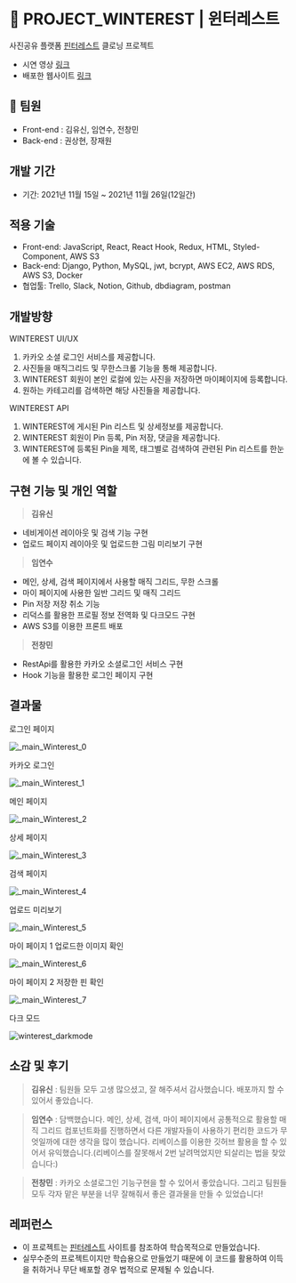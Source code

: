 # 🌟 PROJECT_WINTEREST | 윈터레스트

사진공유 플랫폼 [핀터레스트](https://www.pinterest.com/) 클로닝 프로젝트

- 시연 영상 [링크](https://drive.google.com/file/d/1OeR-_FTH9cSdoDQzxY83fJlY1tcdrh7Q/view?usp=sharing)
- 배포한 웹사이트 [링크](http://wecode26winterestproject.s3-website.ap-northeast-2.amazonaws.com/)

## 👫 팀원

- Front-end : 김유신, 임연수, 전창민
- Back-end : 권상현, 장재원

## 개발 기간

- 기간: 2021년 11월 15일 ~ 2021년 11월 26일(12일간)

## 적용 기술

- Front-end: JavaScript, React, React Hook, Redux, HTML, Styled-Component, AWS S3
- Back-end: Django, Python, MySQL, jwt, bcrypt, AWS EC2, AWS RDS, AWS S3, Docker
- 협업툴: Trello, Slack, Notion, Github, dbdiagram, postman

## 개발방향

WINTEREST UI/UX

1. 카카오 소셜 로그인 서비스를 제공합니다.
2. 사진들을 매직그리드 및 무한스크롤 기능을 통해 제공합니다.
3. WINTEREST 회원이 본인 로컬에 있는 사진을 저장하면 마이페이지에 등록합니다.
4. 원하는 카테고리를 검색하면 해당 사진들을 제공합니다.

WINTEREST API

1. WINTEREST에 게시된 Pin 리스트 및 상세정보를 제공합니다.
2. WINTEREST 회원이 Pin 등록, Pin 저장, 댓글을 제공합니다.
3. WINTEREST에 등록된 Pin을 제목, 태그별로 검색하여 관련된 Pin 리스트를 한눈에 볼 수 있습니다.

## 구현 기능 및 개인 역할

> **김유신**

- 네비게이션 레이아웃 및 검색 기능 구현
- 업로드 페이지 레이아웃 및 업로드한 그림 미리보기 구현

> **임연수**

- 메인, 상세, 검색 페이지에서 사용할 매직 그리드, 무한 스크롤
- 마이 페이지에 사용한 일반 그리드 및 매직 그리드
- Pin 저장 저장 취소 기능
- 리덕스를 활용한 프로필 정보 전역화 및 다크모드 구현
- AWS S3를 이용한 프론트 배포

> **전창민**

- RestApi를 활용한 카카오 소셜로그인 서비스 구현
- Hook 기능을 활용한 로그인 페이지 구현

## 결과물

로그인 페이지

![_main_Winterest_0](https://user-images.githubusercontent.com/22067260/143684011-969b553e-8d5e-440f-a180-11d0b11b6539.gif)

카카오 로그인

![_main_Winterest_1](https://user-images.githubusercontent.com/22067260/143684026-a6b479d7-4c06-4ea4-8ec3-2ea44ac93f84.gif)

메인 페이지

![_main_Winterest_2](https://user-images.githubusercontent.com/22067260/143684435-6ef21dd7-b8e6-4cfb-9fa6-112c4c33393f.gif)

상세 페이지

![_main_Winterest_3](https://user-images.githubusercontent.com/22067260/143684288-d7e92edf-a708-42ea-92be-5321ecd9bfa4.gif)


검색 페이지

![_main_Winterest_4](https://user-images.githubusercontent.com/22067260/143684292-1125acdb-b792-4ac6-8a25-24712565a310.gif)


업로드 미리보기

![_main_Winterest_5](https://user-images.githubusercontent.com/22067260/143684062-efc312dc-5db4-418a-995a-45e1b87f0fb0.gif)

마이 페이지 1 업로드한 이미지 확인

![_main_Winterest_6](https://user-images.githubusercontent.com/22067260/143684082-10f83baf-ab26-4775-8750-4fb44e423420.gif)

마이 페이지 2 저장한 핀 확인

![_main_Winterest_7](https://user-images.githubusercontent.com/22067260/143684094-4b96db50-b56e-4e86-954a-f4cc1fceb76e.gif)

다크 모드 

![winterest_darkmode](https://user-images.githubusercontent.com/22067260/143766048-f1133154-cdb4-4aa8-9382-54291f8310bf.gif)

## 소감 및 후기

> **김유신** : 팀원들 모두 고생 많으셨고, 잘 해주셔서 감사했습니다. 배포까지 할 수 있어서 좋았습니다.

> **임연수** : 담백했습니다. 메인, 상세, 검색, 마이 페이지에서 공통적으로 활용할 매직 그리드 컴포넌트화를 진행하면서 다른 개발자들이 사용하기 편리한 코드가 무엇일까에 대한 생각을 많이 했습니다. 리베이스를 이용한 깃허브 활용을 할 수 있어서 유익했습니다.(리베이스를 잘못해서 2번 날려먹었지만 되살리는 법을 찾았습니다:)

> **전창민** : 카카오 소셜로그인 기능구현을 할 수 있어서 좋았습니다. 그리고 팀원들 모두 각자 맡은 부분을 너무 잘해줘서 좋은 결과물을 만들 수 있었습니다!

## 레퍼런스

- 이 프로젝트는 <u>[핀터레스트](https://www.pinterest.com/)</u> 사이트를 참조하여 학습목적으로 만들었습니다.
- 실무수준의 프로젝트이지만 학습용으로 만들었기 때문에 이 코드를 활용하여 이득을 취하거나 무단 배포할 경우 법적으로 문제될 수 있습니다.
